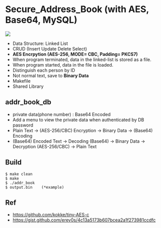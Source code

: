 # Secure_Address_Book (with AES, Base64, MySQL)  

<img src="https://github.com/kafkaaaa/chat/assets/20926959/17a033a1-03db-4857-991e-c67df5d37b99">
 
 - Data Structure: Linked List  
 - CRUD (Insert Update Delete Select)
 - **AES Encrpytion (AES-256, MODE= CBC, Padding= PKCS7)**
 - When program terminated, data in the linked-list is stored as a file.
 - When program started, data in the file is loaded.  
 - Distinguish each person by ID
 - Not normal text, save to **Binary Data**    
 - Makefile  
 - Shared Library  

## **addr_book_db**
- private data(phone number) : Base64 Encoded
- Add a menu to view the private data when authenticated by DB password
- Plain Text -> (AES-256/CBC) Encryption -> Binary Data -> (Base64) Encoding
- (Base64) Encoded Text -> Decoding (Base64) -> Binary Data -> Decryption (AES-256/CBC) -> Plain Text
  
  
## Build
```
$ make clean  
$ make  
$ ./addr_book  
$ output.bin    (*example)
```
  
  
## Ref
- <https://github.com/kokke/tiny-AES-c>  
- <https://gist.github.com/erev0s/4c13a5173b607bcea2a1f273981ccdfc>
